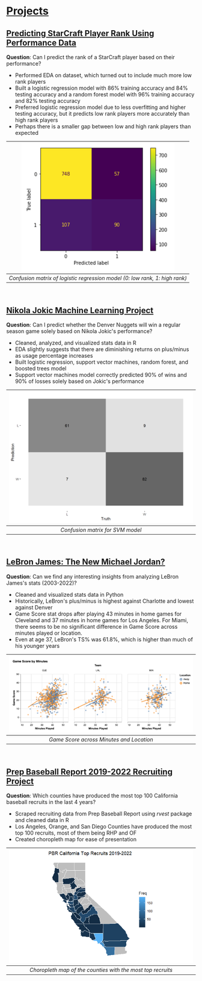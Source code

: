 # <ins>Projects</ins>

## <ins>[Predicting StarCraft Player Rank Using Performance Data](https://github.com/raychan6/predicting-starcraft-rank)</ins>

**Question**: Can I predict the rank of a StarCraft player based on their performance?

- Performed EDA on dataset, which turned out to include much more low rank players
- Built a logistic regression model with 86% training accuracy and 84% testing accuracy and a random forest model with 96% training accuracy and 82% testing accuracy
- Preferred logistic regression model due to less overfitting and higher testing accuracy, but it predicts low rank players more accurately than high rank players
- Perhaps there is a smaller gap between low and high rank players than expected 

| ![](/assets/img/starcraft-logistic-regression.png) |
|:--:|
| *Confusion matrix of logistic regression model (0: low rank, 1: high rank)* |

<br>

## <ins>[Nikola Jokic Machine Learning Project](https://github.com/raychan6/nikola-jokic-machine-learning-project)</ins>

**Question**: Can I predict whether the Denver Nuggets will win a regular season game solely based on Nikola Jokic's performance?

- Cleaned, analyzed, and visualized stats data in R
- EDA slightly suggests that there are diminishing returns on plus/minus as usage percentage increases
- Built logistic regression, support vector machines, random forest, and boosted trees model
- Support vector machines model correctly predicted 90% of wins and 90% of losses solely based on Jokic's performance

| ![](/assets/img/jokic_confusion_matrix.png) |
|:--:|
| *Confusion matrix for SVM model* |

<br>

## <ins>[LeBron James: The New Michael Jordan?](https://github.com/raychan6/lebron-james-data-analysis)</ins>

**Question**: Can we find any interesting insights from analyzing LeBron James's stats (2003-2022)?

- Cleaned and visualized stats data in Python
- Historically, LeBron's plus/minus is highest against Charlotte and lowest against Denver
- Game Score stat drops after playing 43 minutes in home games for Cleveland and 37 minutes in home games for Los Angeles. For Miami, there seems to be no significant difference in Game Score across minutes played or location.
- Even at age 37, LeBron's TS% was 61.8%, which is higher than much of his younger years

| ![](/assets/img/game-score-by-minutes.png) |
|:--:|
| *Game Score across Minutes and Location* |

<br>

## <ins>[Prep Baseball Report 2019-2022 Recruiting Project](https://github.com/raychan6/pbr-recruiting)</ins>

**Question**: Which counties have produced the most top 100 California baseball recruits in the last 4 years?

- Scraped recruiting data from Prep Baseball Report using _rvest_ package and cleaned data in R
- Los Angeles, Orange, and San Diego Counties have produced the most top 100 recruits, most of them being RHP and OF
- Created choropleth map for ease of presentation

| ![](/assets/img/recruit_counties_2019_2022.png) |
|:--:|
| *Choropleth map of the counties with the most top recruits* |
